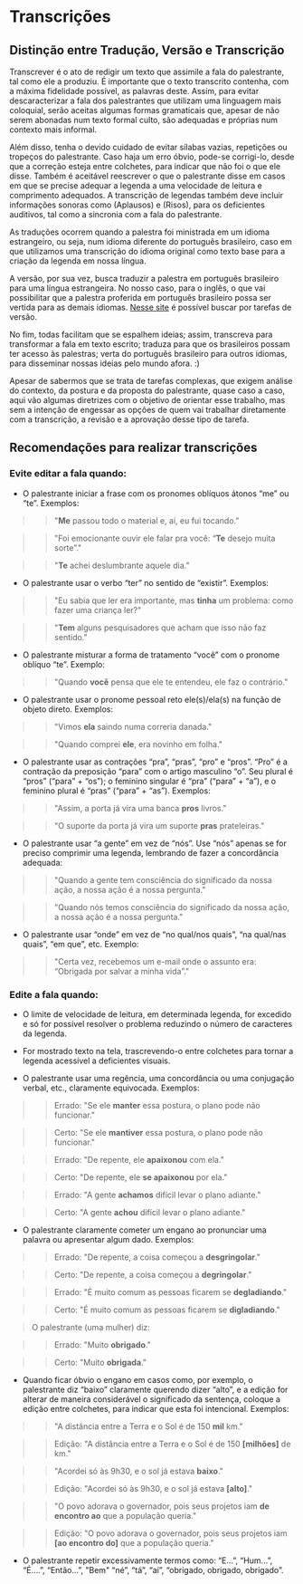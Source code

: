 # Transcrições

## Distinção entre Tradução, Versão e Transcrição

Transcrever é o ato de redigir um texto que assimile a fala do palestrante, tal como ele a produziu. É importante que o texto transcrito contenha, com a máxima fidelidade possível, as palavras deste.
Assim, para evitar descaracterizar a fala dos palestrantes que utilizam uma linguagem mais coloquial, serão aceitas algumas formas gramaticais que, apesar de não serem abonadas num texto formal culto, são adequadas e próprias num contexto mais informal.

Além disso, tenha o devido cuidado de evitar sílabas vazias, repetições ou tropeços do palestrante. Caso haja um erro óbvio, pode-se corrigi-lo, desde que a correção esteja entre colchetes, para indicar que não foi o que ele disse. Também é aceitável reescrever o que o palestrante disse em casos em que se precise adequar a legenda a uma velocidade de leitura e comprimento adequados. A transcrição de legendas também deve incluir informações sonoras como (Aplausos) e (Risos), para os deficientes auditivos, tal como a sincronia com a fala do palestrante.

As traduções ocorrem quando a palestra foi ministrada em um idioma estrangeiro, ou seja, num idioma diferente do português brasileiro, caso em que utilizamos uma transcrição do idioma original como texto base para a criação da legenda em nossa língua. 

A versão, por sua vez, busca traduzir a palestra em português brasileiro para uma língua estrangeira. No nosso caso, para o inglês, o que vai possibilitar que a palestra proferida em português brasileiro possa ser vertida para as demais idiomas. [Nesse site](http://amaratools.ted-ja.com/tasklist/?query=&role=all&project=all&language=en&source_language=pt-br&assign=all&sort_order=new_task&page=1&per_page=20) é possível buscar por tarefas de versão.

No fim, todas facilitam que se espalhem ideias; assim, transcreva para transformar a fala em texto escrito; traduza para que os brasileiros possam ter acesso às palestras; verta do português brasileiro para outros idiomas, para disseminar nossas ideias pelo mundo afora. :)

Apesar de sabermos que se trata de tarefas complexas, que exigem análise do contexto, da postura e da proposta do palestrante, quase caso a caso, aqui vão algumas diretrizes com o objetivo de orientar esse trabalho, mas sem a intenção de engessar as opções de quem vai trabalhar diretamente com a transcrição, a revisão e a aprovação desse tipo de tarefa.

## Recomendações para realizar transcrições

### Evite editar a fala quando:

- O palestrante iniciar a frase com os pronomes oblíquos átonos “me” ou “te”. Exemplos:

>> "__Me__ passou todo o material e, aí, eu fui tocando."

>> "Foi emocionante ouvir ele falar pra você: “__Te__ desejo muita sorte”."

>> "__Te__ achei deslumbrante aquele dia."

- O palestrante usar o verbo “ter” no sentido de “existir”. Exemplos:

>> "Eu sabia que ler era importante, mas __tinha__ um problema: como fazer uma criança ler?"

>> "__Tem__ alguns pesquisadores que acham que isso não faz sentido."

- O palestrante misturar a forma de tratamento “você” com o pronome oblíquo “te”. Exemplo:

>> "Quando __você__ pensa que ele te entendeu, ele faz o contrário."

- O palestrante usar o pronome pessoal reto ele(s)/ela(s) na função de objeto direto. Exemplos:

>> "Vimos __ela__ saindo numa correria danada."

>> "Quando comprei __ele__, era novinho em folha."

- O palestrante usar as contrações “pra”, “pras”, “pro” e “pros”. “Pro” é a contração da preposição “para” com o artigo masculino “o”. Seu plural é “pros” (“para” + “os”); o feminino singular é “pra” (“para” + “a”), e o feminino plural é “pras” (“para” + “as”). Exemplos:

>> "Assim, a porta já vira uma banca __pros__ livros."

>> "O suporte da porta já vira um suporte __pras__ prateleiras."

- O palestrante usar “a gente” em vez de “nós”. Use “nós” apenas se for preciso comprimir uma legenda, lembrando de fazer a concordância adequada:

>> "Quando a gente tem consciência do significado da nossa ação, a nossa ação é a nossa pergunta."

>> "Quando nós temos consciência do significado da nossa ação, a nossa ação é a nossa pergunta."

- O palestrante usar “onde” em vez de “no qual/nos quais”, “na qual/nas quais”, “em que”, etc. Exemplo:

>> "Certa vez, recebemos um e-mail onde o assunto era: “Obrigada por salvar a minha vida”."

### Edite a fala quando:

- O limite de velocidade de leitura, em determinada legenda, for excedido e só for possível resolver o problema reduzindo o número de caracteres da legenda.

- For mostrado texto na tela, trascrevendo-o entre colchetes para tornar a legenda acessível a deficientes visuais.

- O palestrante usar uma regência, uma concordância ou uma conjugação verbal, etc., claramente equivocada. Exemplos:

>> Errado: "Se ele **manter** essa postura, o plano pode não funcionar."

>> Certo: "Se ele **mantiver** essa postura, o plano pode não funcionar."

>> Errado: "De repente, ele **apaixonou** com ela."

>> Certo: "De repente, ele **se apaixonou** por ela."

>> Errado: "A gente **achamos** difícil levar o plano adiante."

>> Certo: "A gente **achou** difícil levar o plano adiante."

- O palestrante claramente cometer um engano ao pronunciar uma palavra ou apresentar algum dado. Exemplos:

>> Errado: "De repente, a coisa começou a **desgringolar**."

>> Certo: "De repente, a coisa começou a **degringolar**."

>> Errado: "É muito comum as pessoas ficarem se **degladiando**."

>> Certo: "É muito comum as pessoas ficarem se **digladiando**."

> O palestrante (uma mulher) diz:

>> Errado: "Muito **obrigado**."

>> Certo: "Muito **obrigada**."

- Quando ficar óbvio o engano em casos como, por exemplo, o palestrante diz “baixo” claramente querendo dizer “alto”, e a edição for alterar de maneira considerável o significado da sentença, coloque a edição entre colchetes, para indicar que esta foi intencional. Exemplos:

>> "A distância entre a Terra e o Sol é de 150 **mil** km."

>> Edição: "A distância entre a Terra e o Sol é de 150 **[milhões]** de km."

>> "Acordei só às 9h30, e o sol já estava **baixo**."

>> Edição: "Acordei só às 9h30, e o sol já estava **[alto]**."

>> "O povo adorava o governador, pois seus projetos iam **de encontro ao** que a população queria."

>> Edição: "O povo adorava o governador, pois seus projetos iam **[ao encontro do]** que a população queria."

- O palestrante repetir excessivamente termos como: “E...”, “Hum...”, “É….”, “Então...”, "Bem" “né”, “tá”, “aí”, “obrigado, obrigado, obrigado”.
